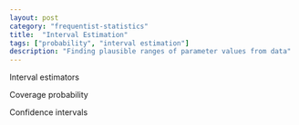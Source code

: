 ```yaml
---
layout: post
category: "frequentist-statistics"
title:  "Interval Estimation"
tags: ["probability", "interval estimation"]
description: "Finding plausible ranges of parameter values from data"
---
```


Interval estimators

Coverage probability

Confidence intervals
